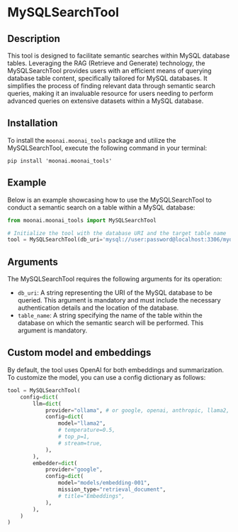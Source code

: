 # MySQLSearchTool

## Description
This tool is designed to facilitate semantic searches within MySQL database tables. Leveraging the RAG (Retrieve and Generate) technology, the MySQLSearchTool provides users with an efficient means of querying database table content, specifically tailored for MySQL databases. It simplifies the process of finding relevant data through semantic search queries, making it an invaluable resource for users needing to perform advanced queries on extensive datasets within a MySQL database.

## Installation
To install the `moonai.moonai_tools` package and utilize the MySQLSearchTool, execute the following command in your terminal:

```shell
pip install 'moonai.moonai_tools'
```

## Example
Below is an example showcasing how to use the MySQLSearchTool to conduct a semantic search on a table within a MySQL database:

```python
from moonai.moonai_tools import MySQLSearchTool

# Initialize the tool with the database URI and the target table name
tool = MySQLSearchTool(db_uri='mysql://user:password@localhost:3306/mydatabase', table_name='employees')

```

## Arguments
The MySQLSearchTool requires the following arguments for its operation:

- `db_uri`: A string representing the URI of the MySQL database to be queried. This argument is mandatory and must include the necessary authentication details and the location of the database.
- `table_name`: A string specifying the name of the table within the database on which the semantic search will be performed. This argument is mandatory.

## Custom model and embeddings

By default, the tool uses OpenAI for both embeddings and summarization. To customize the model, you can use a config dictionary as follows:

```python
tool = MySQLSearchTool(
    config=dict(
        llm=dict(
            provider="ollama", # or google, openai, anthropic, llama2, ...
            config=dict(
                model="llama2",
                # temperature=0.5,
                # top_p=1,
                # stream=true,
            ),
        ),
        embedder=dict(
            provider="google",
            config=dict(
                model="models/embedding-001",
                mission_type="retrieval_document",
                # title="Embeddings",
            ),
        ),
    )
)
```
